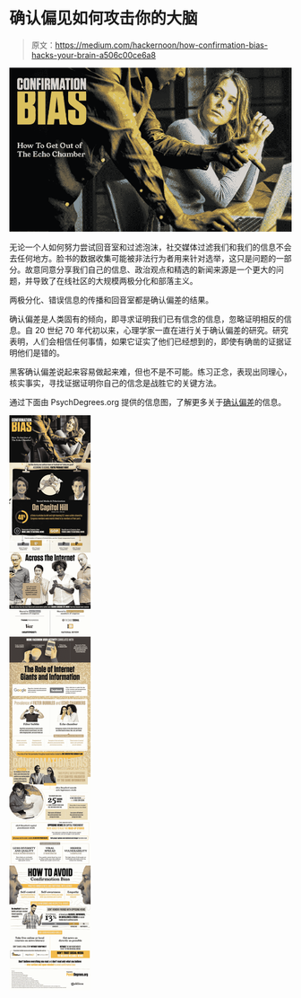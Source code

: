 # 确认偏见如何攻击你的大脑

> 原文：<https://medium.com/hackernoon/how-confirmation-bias-hacks-your-brain-a506c00ce6a8>

![](img/7b842691529dbbad5512d751d171dc98.png)

无论一个人如何努力尝试回音室和过滤泡沫，社交媒体过滤我们和我们的信息不会去任何地方。脸书的数据收集可能被非法行为者用来针对选举，这只是问题的一部分。故意同意分享我们自己的信息、政治观点和精选的新闻来源是一个更大的问题，并导致了在线社区的大规模两极分化和部落主义。

两极分化、错误信息的传播和回音室都是确认偏差的结果。

确认偏差是人类固有的倾向，即寻求证明我们已有信念的信息，忽略证明相反的信息。自 20 世纪 70 年代初以来，心理学家一直在进行关于确认偏差的研究。研究表明，人们会相信任何事情，如果它证实了他们已经想到的，即使有确凿的证据证明他们是错的。

黑客确认偏差说起来容易做起来难，但也不是不可能。练习正念，表现出同理心，核实事实，寻找证据证明你自己的信念是战胜它的关键方法。

通过下面由 PsychDegrees.org 提供的信息图，了解更多关于[确认偏差](http://www.psychdegrees.org/confirmation-bias/)的信息。

![](img/a1cebabf16af5ed7d3aa278895906215.png)